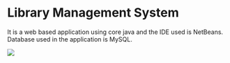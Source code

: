 # Library Management System
It is a web based application using core java and the IDE used is NetBeans. Database used in the application is MySQL. 

![](Lib.gif)
